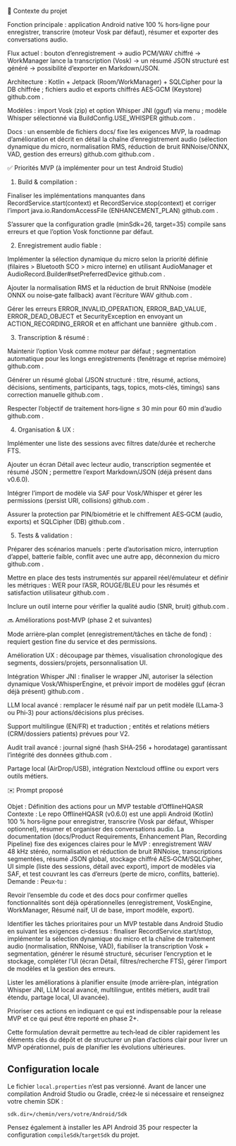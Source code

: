 🎯 Contexte du projet

Fonction principale : application Android native 100 % hors‑ligne pour enregistrer, transcrire (moteur Vosk par défaut), résumer et exporter des conversations audio.

Flux actuel : bouton d’enregistrement → audio PCM/WAV chiffré → WorkManager lance la transcription (Vosk) → un résumé JSON structuré est généré → possibilité d’exporter en Markdown/JSON.

Architecture : Kotlin + Jetpack (Room/WorkManager) + SQLCipher pour la DB chiffrée ; fichiers audio et exports chiffrés AES‑GCM (Keystore)
github.com
.

Modèles : import Vosk (zip) et option Whisper JNI (gguf) via menu ; modèle Whisper sélectionné via BuildConfig.USE_WHISPER
github.com
.

Docs : un ensemble de fichiers docs/ fixe les exigences MVP, la roadmap d’amélioration et décrit en détail la chaîne d’enregistrement audio (sélection dynamique du micro, normalisation RMS, réduction de bruit RNNoise/ONNX, VAD, gestion des erreurs)
github.com
github.com
.

✅ Priorités MVP (à implémenter pour un test Android Studio)

1. Build & compilation :

Finaliser les implémentations manquantes dans RecordService.start(context) et RecordService.stop(context) et corriger l’import java.io.RandomAccessFile (ENHANCEMENT_PLAN)
github.com
.

S’assurer que la configuration gradle (minSdk=26, target=35) compile sans erreurs et que l’option Vosk fonctionne par défaut.

2. Enregistrement audio fiable :

Implémenter la sélection dynamique du micro selon la priorité définie (filaires > Bluetooth SCO > micro interne) en utilisant AudioManager et AudioRecord.Builder#setPreferredDevice
github.com
.

Ajouter la normalisation RMS et la réduction de bruit RNNoise (modèle ONNX ou noise‑gate fallback) avant l’écriture WAV
github.com
.

Gérer les erreurs ERROR_INVALID_OPERATION, ERROR_BAD_VALUE, ERROR_DEAD_OBJECT et SecurityException en envoyant un ACTION_RECORDING_ERROR et en affichant une bannière 
github.com
.

3. Transcription & résumé :

Maintenir l’option Vosk comme moteur par défaut ; segmentation automatique pour les longs enregistrements (fenêtrage et reprise mémoire)
github.com
.

Générer un résumé global (JSON structuré : titre, résumé, actions, décisions, sentiments, participants, tags, topics, mots‑clés, timings) sans correction manuelle
github.com
.

Respecter l’objectif de traitement hors‑ligne ≤ 30 min pour 60 min d’audio
github.com
.

4. Organisation & UX :

Implémenter une liste des sessions avec filtres date/durée et recherche FTS.

Ajouter un écran Détail avec lecteur audio, transcription segmentée et résumé JSON ; permettre l’export Markdown/JSON (déjà présent dans v0.6.0).

Intégrer l’import de modèle via SAF pour Vosk/Whisper et gérer les permissions (persist URI, collisions)
github.com
.

Assurer la protection par PIN/biométrie et le chiffrement AES‑GCM (audio, exports) et SQLCipher (DB)
github.com
.

5. Tests & validation :

Préparer des scénarios manuels : perte d’autorisation micro, interruption d’appel, batterie faible, conflit avec une autre app, déconnexion du micro
github.com
.

Mettre en place des tests instrumentés sur appareil réel/émulateur et définir les métriques : WER pour l’ASR, ROUGE/BLEU pour les résumés et satisfaction utilisateur
github.com
.

Inclure un outil interne pour vérifier la qualité audio (SNR, bruit)
github.com
.

🔜 Améliorations post‑MVP (phase 2 et suivantes)

Mode arrière‑plan complet (enregistrement/tâches en tâche de fond) : requiert gestion fine du service et des permissions.

Amélioration UX : découpage par thèmes, visualisation chronologique des segments, dossiers/projets, personnalisation UI.

Intégration Whisper JNI : finaliser le wrapper JNI, autoriser la sélection dynamique Vosk/WhisperEngine, et prévoir import de modèles gguf (écran déjà présent)
github.com
.

LLM local avancé : remplacer le résumé naif par un petit modèle (LLama‑3 ou Phi‑3) pour actions/décisions plus précises.

Support multilingue (EN/FR) et traduction ; entités et relations métiers (CRM/dossiers patients) prévues pour V2.

Audit trail avancé : journal signé (hash SHA‑256 + horodatage) garantissant l’intégrité des données
github.com
.

Partage local (AirDrop/USB), intégration Nextcloud offline ou export vers outils métiers.

✉️ Prompt proposé

Objet : Définition des actions pour un MVP testable d’OfflineHQASR
Contexte : Le repo OfflineHQASR (v0.6.0) est une appli Android (Kotlin) 100 % hors‑ligne pour enregistrer, transcrire (Vosk par défaut, Whisper optionnel), résumer et organiser des conversations audio. La documentation (docs/Product Requirements, Enhancement Plan, Recording Pipeline) fixe des exigences claires pour le MVP : enregistrement WAV 48 kHz stéréo, normalisation et réduction de bruit RNNoise, transcriptions segmentées, résumé JSON global, stockage chiffré AES‑GCM/SQLCipher, UI simple (liste des sessions, détail avec export), import de modèles via SAF, et test couvrant les cas d’erreurs (perte de micro, conflits, batterie).
Demande : Peux‑tu :

Revoir l’ensemble du code et des docs pour confirmer quelles fonctionnalités sont déjà opérationnelles (enregistrement, VoskEngine, WorkManager, Résumé naïf, UI de base, import modèle, export).

Identifier les tâches prioritaires pour un MVP testable dans Android Studio en suivant les exigences ci‑dessus : finaliser RecordService.start/stop, implémenter la sélection dynamique du micro et la chaîne de traitement audio (normalisation, RNNoise, VAD), fiabiliser la transcription Vosk + segmentation, générer le résumé structuré, sécuriser l’encryption et le stockage, compléter l’UI (écran Détail, filtres/recherche FTS), gérer l’import de modèles et la gestion des erreurs.

Lister les améliorations à planifier ensuite (mode arrière‑plan, intégration Whisper JNI, LLM local avancé, multilingue, entités métiers, audit trail étendu, partage local, UI avancée).

Prioriser ces actions en indiquant ce qui est indispensable pour la release MVP et ce qui peut être reporté en phase 2+.

Cette formulation devrait permettre au tech‑lead de cibler rapidement les éléments clés du dépôt et de structurer un plan d’actions clair pour livrer un MVP opérationnel, puis de planifier les évolutions ultérieures.

## Configuration locale

Le fichier `local.properties` n’est pas versionné. Avant de lancer une compilation Android Studio ou Gradle, créez‑le si nécessaire et renseignez votre chemin SDK :

```
sdk.dir=/chemin/vers/votre/Android/Sdk
```

Pensez également à installer les API Android 35 pour respecter la configuration `compileSdk`/`targetSdk` du projet.
